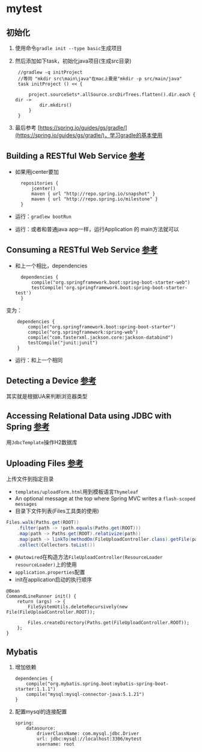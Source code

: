 # mytest

## 初始化
1. 使用命令`gradle init --type basic`生成项目
1. 然后添加如下task，初始化java项目(生成src目录)

		//gradlew -q initProject
		//等同 "mkdir src\main\java"在mac上要是"mkdir -p src/main/java"
		task initProject () << {
		
			project.sourceSets*.allSource.srcDirTrees.flatten().dir.each { dir ->
				dir.mkdirs()
			}
		}
1. 最后参考 [https://spring.io/guides/gs/gradle/](https://spring.io/guides/gs/gradle/)，学习gradle的基本使用


## Building a RESTful Web Service [参考](https://spring.io/guides/gs/rest-service/)

- 如果用jcenter要加

	    repositories {
	        jcenter()
	        maven { url "http://repo.spring.io/snapshot" }
	        maven { url "http://repo.spring.io/milestone" }
	    }

- 运行：`gradlew bootRun`
- 运行：或者和普通java app一样，运行Application 的 main方法就可以


## Consuming a RESTful Web Service [参考](https://spring.io/guides/gs/consuming-rest/)

- 和上一个相比，dependencies

		dependencies {
		    compile("org.springframework.boot:spring-boot-starter-web")
		    testCompile('org.springframework.boot:spring-boot-starter-test')
		}
变为：

		dependencies {
		    compile("org.springframework.boot:spring-boot-starter")
		    compile("org.springframework:spring-web")
		    compile("com.fasterxml.jackson.core:jackson-databind")
		    testCompile("junit:junit")
		}

- 运行：和上一个相同


## Detecting a Device [参考](https://spring.io/guides/gs/device-detection/)

其实就是根据UA来判断浏览器类型


## Accessing Relational Data using JDBC with Spring [参考](https://spring.io/guides/gs/relational-data-access/)

用`JdbcTemplate`操作H2数据库


## Uploading Files [参考](https://spring.io/guides/gs/uploading-files/)

上传文件到指定目录

- `templates/uploadForm.html`用到模板语言`Thymeleaf`
- An optional message at the top where Spring MVC writes a `flash-scoped messages`
- 目录下文件列表(Files工具类的使用)
```java
Files.walk(Paths.get(ROOT))
	.filter(path -> !path.equals(Paths.get(ROOT)))
	.map(path -> Paths.get(ROOT).relativize(path))
	.map(path -> linkTo(methodOn(FileUploadController.class).getFile(path.toString())).withRel(path.toString()))
	.collect(Collectors.toList())
```	
- `@Autowired`在构造方法`FileUploadController(ResourceLoader resourceLoader)`上的使用
- `application.properties`配置
- init在application启动的执行顺序

```
@Bean
CommandLineRunner init() {
	return (args) -> {
        FileSystemUtils.deleteRecursively(new File(FileUploadController.ROOT));

        Files.createDirectory(Paths.get(FileUploadController.ROOT));
	};
}
```	
## Mybatis

1. 增加依赖

	```
	dependencies {
 	    compile("org.mybatis.spring.boot:mybatis-spring-boot-starter:1.1.1")
    	compile("mysql:mysql-connector-java:5.1.21")
	}
	```
1. 配置mysql的连接配置

	```
	spring:
    	datasource:
        	driverClassName: com.mysql.jdbc.Driver
        	url: jdbc:mysql://localhost:3306/mytest
        	username: root
	```
